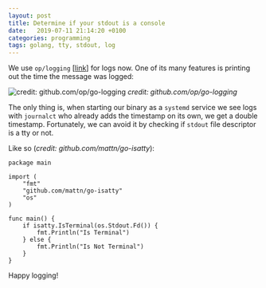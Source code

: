 ```yaml
---
layout: post
title: Determine if your stdout is a console
date:   2019-07-11 21:14:20 +0100
categories: programming
tags: golang, tty, stdout, log
---
```


We use `op/logging` [[link](https://github.com/op/go-logging)] for logs now. One of its many features is printing out the time the message was logged:

![credit: github.com/op/go-logging]({{site.baseurl}}/assets/op-go-logging.png)
_credit: github.com/op/go-logging_

The only thing is, when starting our binary as a `systemd` service we see logs with `journalct` who already adds the timestamp on its own, we get a double timestamp.
Fortunately, we can avoid it by checking if `stdout` file descriptor is a tty or not.

Like so (_credit: github.com/mattn/go-isatty_):
```
package main

import (
	"fmt"
	"github.com/mattn/go-isatty"
	"os"
)

func main() {
	if isatty.IsTerminal(os.Stdout.Fd()) {
		fmt.Println("Is Terminal")
	} else {
		fmt.Println("Is Not Terminal")
	}
}
```

Happy logging!
